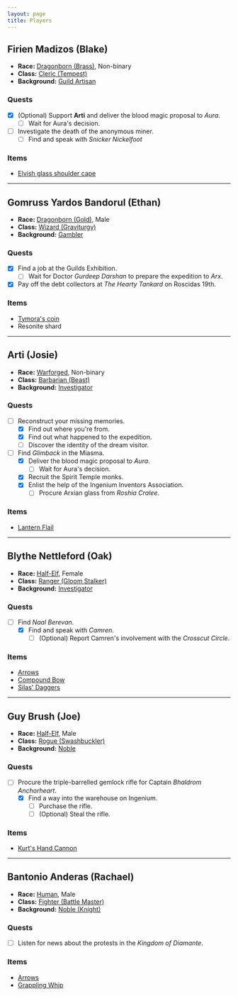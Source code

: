 ```yaml
---
layout: page
title: Players
---
```


## **Firien Madizos (Blake)**

- **Race:** [Dragonborn (Brass)](https://2014.5e.tools/races.html#dragonborn%20(metallic)_ftd), Non-binary
- **Class:** [Cleric (Tempest)](https://2014.5e.tools/classes.html#cleric_phb,state:sub-tempest-phb=b1)
- **Background:** [Guild Artisan](https://2014.5e.tools/backgrounds.html#guild%20artisan_phb)

### Quests

- [x] (Optional) Support **Arti** and deliver the blood magic proposal to *Aura*.
  - [ ] Wait for Aura's decision.
- [ ] Investigate the death of the anonymous miner.
  - [ ] Find and speak with *Snicker Nickelfoot*

### Items

- [Elvish glass shoulder cape](items#elvish-glass-shoulder-cape)

---

## **Gomruss Yardos Bandorul (Ethan)**

- **Race:** [Dragonborn (Gold)](https://2014.5e.tools/races.html#dragonborn%20(metallic)_ftd), Male
- **Class:** [Wizard (Graviturgy)](https://2014.5e.tools/classes.html#wizard_phb,state:sub-graviturgy-egw=b1)
- **Background:** [Gambler](https://2014.5e.tools/backgrounds.html#gambler_ai)

### Quests

- [x] Find a job at the Guilds Exhibition.
  - [ ] Wait for Doctor *Gurdeep Darshan* to prepare the expedition to *Arx*.
- [x] Pay off the debt collectors at *The Hearty Tankard* on Roscidas 19th.

### Items

- [Tymora's coin](items#tymoras-coin)
- Resonite shard

---

## **Arti (Josie)**

- **Race:** [Warforged](https://2014.5e.tools/races.html#warforged_erlw), Non-binary
- **Class:** [Barbarian (Beast)](https://2014.5e.tools/classes.html#barbarian_phb,state:sub-beast-tce=b1)
- **Background:** [Investigator](https://2014.5e.tools/backgrounds.html#investigator_vrgr)

### Quests

- [ ] Reconstruct your missing memories.
  - [x] Find out where you're from.
  - [x] Find out what happened to the expedition.
  - [ ] Discover the identity of the dream visitor.
- [ ] Find *Glimback* in the Miasma.
  - [x] Deliver the blood magic proposal to *Aura*.
    - [ ] Wait for Aura's decision.
  - [x] Recruit the Spirit Temple monks.
  - [x] Enlist the help of the Ingenium Inventors Association.
    - [ ] Procure Arxian glass from *Roshia Cralee*.

### Items

- [Lantern Flail](items#lantern-flail)

---

## **Blythe Nettleford (Oak)**

- **Race:** [Half-Elf](https://2014.5e.tools/races.html#half-elf_phb), Female
- **Class:** [Ranger (Gloom Stalker)](https://2014.5e.tools/classes.html#ranger_phb,state:sub-gloom-stalker-xge=b1)
- **Background:** [Investigator](https://2014.5e.tools/backgrounds.html#investigator_vrgr)

### Quests

- [ ] Find *Naal Berevan*.
  - [x] Find and speak with *Camren*.
    - [ ] (Optional) Report Camren's involvement with the *Crosscut Circle*.

### Items

- [Arrows](items#arrows-and-bolts)
- [Compound Bow](items#compound-bow)
- [Silas' Daggers](items#poison-blade-of-the-ambitious-assassin)

---

## **Guy Brush (Joe)**

- **Race:** [Half-Elf](https://2014.5e.tools/races.html#half-elf_phb), Male
- **Class:** [Rogue (Swashbuckler)](https://2014.5e.tools/classes.html#rogue_phb,state:sub-swashbuckler-xge=b1)
- **Background:** [Noble](https://2014.5e.tools/backgrounds.html#noble_phb)

### Quests

- [ ] Procure the triple-barrelled gemlock rifle for Captain *Bhaldrom Anchorheart*.
  - [x] Find a way into the warehouse on Ingenium.
    - [ ] Purchase the rifle.
    - [ ] (Optional) Steal the rifle.

### Items

- [Kurt's Hand Cannon](items#hand-cannon)

---

## **Bantonio Anderas (Rachael)**

- **Race:** [Human](https://2014.5e.tools/races.html#human_phb), Male
- **Class:** [Fighter (Battle Master)](https://2014.5e.tools/classes.html#fighter_phb,state:sub-battle-master-phb=b1)
- **Background:** [Noble (Knight)](https://2014.5e.tools/backgrounds.html#variant%20noble%20(knight)_phb)

### Quests

- [ ] Listen for news about the protests in the *Kingdom of Diamante*.

### Items

- [Arrows](items#arrows-and-bolts)
- [Grappling Whip](items#grappling-whip)
